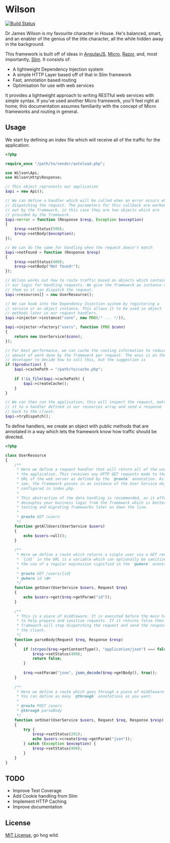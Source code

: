# Wilson

[![Build Status](https://secure.travis-ci.org/rawebone/Wilson.png?branch=perf)](http://travis-ci.org/rawebone/Wilson)

Dr James Wilson is my favourite character in House. He's  balanced, smart,
and an enabler of the genius of the title character, all the while hidden
away in the background.

This framework is built off of ideas in [AngularJS](https://angularjs.org),
[Micro](https://github.com/rawebone/Micro), [Razor](https://github.com/rawebone/Razor),
and, most importantly, [Slim](https://github.com/codeguy/Slim). It consists of:

* A lightweight Dependency Injection system
* A simple HTTP Layer based off of that in Slim framework
* Fast, annotation based routing
* Optimisation for use with web services

It provides a lightweight approach to writing RESTful web services with simple 
syntax. If you've used another Micro framework, you'll feel right at home; this 
documentation assumes familiarity with the concept of Micro frameworks and routing
in general.


## Usage

We start by defining an index file which will receive all of the traffic
for the application:

```php
<?php

require_once "/path/to/vendor/autoload.php";

use Wilson\Api;
use Wilson\Http\Response;

// This object represents our application
$api = new Api();

// We can define a handler which will be called when an error occurs while
// dispatching the request. The parameters for this callback are worked
// out by the framework, in this case they are two objects which are
// provided by the framework.
$api->error = function (Response $resp, Exception $exception)
{
    $resp->setStatus(500);
    $resp->setBody($exception);
});

// We can do the same for handling when the request doesn't match
$api->notFound = function (Response $resp)
{
    $resp->setStatus(400);
    $resp->setBody("Not found!");
});

// Wilson works out how to route traffic based on objects which contain
// our logic for handling requests. We give the framework an instance of
// them so it can dispatch the request.
$api->resources[] = new UserResource();

// We can hook into the Dependency Injection system by registering a
// service or an object instance. This allows it to be used in object
// methods later in our request handlers.
$api->injector->instance("conn", new PDO(/* ... */));

$api->injector->factory("users", function (PDO $conn)
{
    return new UserService($conn);
});

// For best performance, we can cache the routing information to reduce the
// amount of work done by the framework per request. The onus is on the
// developer to decide how to call this, but the suggestion is
if ($production) {
    $api->cachePath = "/path/to/cache.php";
    
    if (!is_file($api->cachePath) {
        $api->createCache();
    }
}

// We can then run the application; this will inspect the request, match
// it to a handler defined in our resources array and send a response
// back to the client.
$api->tryDispatch();

```

To define handlers, we create an object with public methods that are annotated
in a way which lets the framework know how traffic should be directed.

```php
<?php

class UserResource
{
    /**
     * Here we define a request handler that will return all of the users for
     * the application. This receives any HTTP GET requests made to the /users
     * URL of the web server as defined by the `@route` annotation. As you can
     * see, the framework passes in an instance of the User Service object we 
     * configured in index.php.
     *
     * This abstraction of the data handling is recommended, as it effectively
     * decouples your business logic from the framework which is better for 
     * testing and migrating frameworks later on down the line. 
     *
     * @route GET /users
     */
    function getAllUsers(UserService $users)
    {
        echo $users->all();    
    }
    
    /**
     * Here we define a route which returns a single user via a GET request.
     * `{id}` in the URL is a variable which can optionally be sanitized by
     * the use of a regular expression signified in the `@where` annotation.
     * 
     * @route GET /users/{id}
     * @where id \d+
     */
    function getUser(UserService $users, Request $req)
    {
        echo $users->get($req->getParam("id"));    
    }
    
    /**
     * This is a piece of middleware. It is executed before the main handler
     * to help prepare and sanitize requests. If it returns false then the
     * framework will stop dispatching the request and send the response to
     * the client.
     */
    function parseBody(Request $req, Response $resp)
    {
        if (strpos($req->getContentType(), "application/json") === false) {
            $resp->setStatus(400);
            return false;
        }
        
        $req->setParam("json", json_decode($req->getBody(), true));
    }
    
    /**
     * Here we define a route which goes through a piece of middleware first.
     * You can define as many `@through` annotations as you want.
     *
     * @route POST /users
     * @through parseBody
     */
    function setUser(UserService $users, Request $req, Response $resp)
    {
        try {
            $resp->setStatus(201);
            echo $users->create($req->getParam("json"));
        } catch (Exception $exception) {
            $resp->setStatus(400);        
        }
    }
}

```

## TODO

* Improve Test Coverage
* Add Cookie handling from Slim
* Implement HTTP Caching
* Improve documentation

## License

[MIT License](LICENSE), go hog wild.